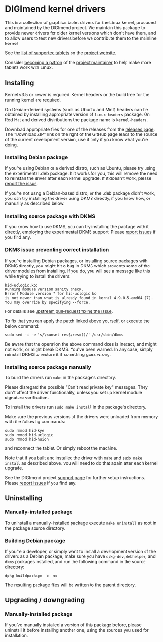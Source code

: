 DIGImend kernel drivers
=======================

This is a collection of graphics tablet drivers for the Linux kernel, produced
and maintained by the DIGImend project. We maintain this package to provide
newer drivers for older kernel versions which don't have them, and to allow
users to test new drivers before we contribute them to the mainline kernel.

See the [list of supported tablets][supported_tablets] on the [project
website][website].

Consider [becoming a patron][patreon_pledge] of the [project
maintainer][patreon_profile] to help make more tablets work with Linux.

Installing
----------

Kernel v3.5 or newer is required. Kernel headers or the build tree for the
running kernel are required.

On Debian-derived systems (such as Ubuntu and Mint) headers can be obtained by
installing appropriate version of `linux-headers` package. On Red Hat and
derived distributions the package name is `kernel-headers`.

Download appropriate files for one of the releases from the [releases
page][releases]. The "Download ZIP" link on the right of the GitHub page leads
to the source of the current development version, use it only if you know what
you're doing.

### Installing Debian package ###

If you're using Debian or a derived distro, such as Ubuntu, please try using
the experimental .deb package. If it works for you, this will remove the need
to reinstall the driver after each kernel upgrade. If it doesn't work, please
[report the issue][report_issue].

If you're not using a Debian-based distro, or the .deb package didn't work,
you can try installing the driver using DKMS directly, if you know how, or
manually as described below.

### Installing source package with DKMS ###

If you know how to use DKMS, you can try installing the package with it
directly, employing the experimental DKMS support. Please [report
issues][report_issue] if you find any.

### DKMS issue preventing correct installation ###

If you're installing Debian packages, or installing source packages with DKMS
directly, you might hit a bug in DKMS which prevents some of the driver
modules from installing. If you do, you will see a message like this while
trying to install the drivers:

    hid-uclogic.ko:
    Running module version sanity check.
    Error! Module version 7 for hid-uclogic.ko
    is not newer than what is already found in kernel 4.9.0-5-amd64 (7).
    You may override by specifying --force.

For details see [upstream pull-request fixing the issue][dkms_issue_pr].

To fix that you can apply the patch linked above yourself, or execute the
below command:

    sudo sed -i -e 's/\<unset res$/res=()/' /usr/sbin/dkms

Be aware that the operation the above command does is inexact, and might not
work, or might break DKMS. You've been warned. In any case, simply reinstall
DKMS to restore it if something goes wrong.

### Installing source package manually ###

To build the drivers run `make` in the package's directory.

Please disregard the possible "Can't read private key" messages. They don't
affect the driver functionality, unless you set up kernel module signature
verification.

To install the drivers run `sudo make install` in the package's directory.

Make sure the previous versions of the drivers were unloaded from memory with
the following commands:

    sudo rmmod hid-kye
    sudo rmmod hid-uclogic
    sudo rmmod hid-huion

and reconnect the tablet. Or simply reboot the machine.

Note that if you built and installed the driver with `make` and `sudo make
install` as described above, you will need to do that again after each kernel
upgrade.

See the DIGImend project [support page](http://digimend.github.io/support/)
for further setup instructions. Please [report issues][report_issue] if you
find any.

Uninstalling
------------

### Manually-installed package ###

To uninstall a manually-installed package execute `make uninstall` as root in
the package source directory.

### Building Debian package ###

If you're a developer, or simply want to install a development version of the
drivers as a Debian package, make sure you have `dpkg-dev`, `debhelper`, and
`dkms` packages installed, and run the following command in the source
directory:

    dpkg-buildpackage -b -uc

The resulting package files will be written to the parent directory.

Upgrading / downgrading
-----------------------

### Manually-installed package ###

If you've manually installed a version of this package before, please
uninstall it before installing another one, using the sources you used for
installation.


[website]: http://digimend.github.io/
[supported_tablets]: http://digimend.github.io/drivers/digimend/tablets/
[releases]: https://github.com/DIGImend/digimend-kernel-drivers/releases
[report_issue]: https://github.com/DIGImend/digimend-kernel-drivers/issues/new
[wrapping_up]: http://spbnick.github.io/2016/07/31/Wrapping-up-DIGImend-work.html
[patreon_profile]: https://www.patreon.com/spbnick
[patreon_pledge]: https://www.patreon.com/bePatron?c=930980
[dkms_issue_pr]: https://github.com/dell/dkms/pull/47
